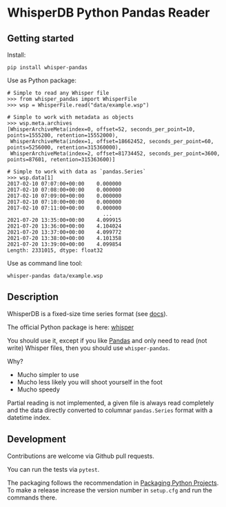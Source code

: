 # WhisperDB Python Pandas Reader

## Getting started

Install:
```
pip install whisper-pandas
```

Use as Python package:
```
# Simple to read any Whisper file
>>> from whisper_pandas import WhisperFile
>>> wsp = WhisperFile.read("data/example.wsp")

# Simple to work with metadata as objects
>>> wsp.meta.archives
[WhisperArchiveMeta(index=0, offset=52, seconds_per_point=10, points=1555200, retention=15552000),
 WhisperArchiveMeta(index=1, offset=18662452, seconds_per_point=60, points=5256000, retention=315360000),
 WhisperArchiveMeta(index=2, offset=81734452, seconds_per_point=3600, points=87601, retention=315363600)]

# Simple to work with data as `pandas.Series`
>>> wsp.data[1]
2017-02-10 07:07:00+00:00    0.000000
2017-02-10 07:08:00+00:00    0.000000
2017-02-10 07:09:00+00:00    0.000000
2017-02-10 07:10:00+00:00    0.000000
2017-02-10 07:11:00+00:00    0.000000
                               ...   
2021-07-20 13:35:00+00:00    4.099915
2021-07-20 13:36:00+00:00    4.104024
2021-07-20 13:37:00+00:00    4.099772
2021-07-20 13:38:00+00:00    4.101358
2021-07-20 13:39:00+00:00    4.099854
Length: 2331015, dtype: float32
```

Use as command line tool:
```
whisper-pandas data/example.wsp
```


## Description

WhisperDB is a fixed-size time series format (see [docs](https://graphite.readthedocs.io/en/stable/whisper.html)).

The official Python package is here: [whisper](https://github.com/graphite-project/whisper)

You should use it, except if you like [Pandas](https://pandas.pydata.org/) and only need
to read (not write) Whisper files, then you should use `whisper-pandas`.

Why?

* Mucho simpler to use
* Mucho less likely you will shoot yourself in the foot
* Mucho speedy

Partial reading is not implemented, a given file is always read completely
and the data directly converted to columnar `pandas.Series` format with
a datetime index.

## Development

Contributions are welcome via Github pull requests.

You can run the tests via `pytest`.

The packaging follows the recommendation in
[Packaging Python Projects](https://packaging.python.org/tutorials/packaging-projects/).
To make a release increase the version number in `setup.cfg` and run the commands there.
